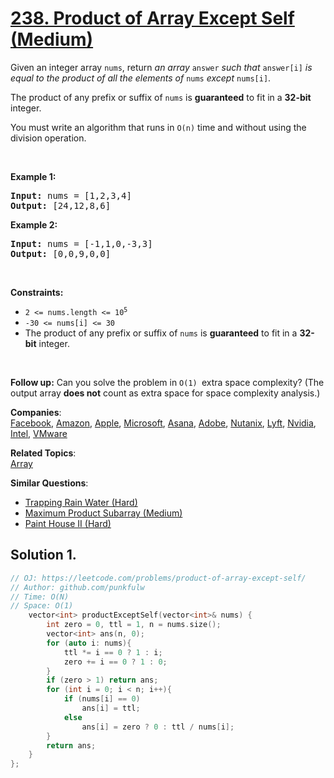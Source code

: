 # [238. Product of Array Except Self (Medium)](https://leetcode.com/problems/product-of-array-except-self/)

<p>Given an integer array <code>nums</code>, return <em>an array</em> <code>answer</code> <em>such that</em> <code>answer[i]</code> <em>is equal to the product of all the elements of</em> <code>nums</code> <em>except</em> <code>nums[i]</code>.</p>

<p>The product of any prefix or suffix of <code>nums</code> is <strong>guaranteed</strong> to fit in a <strong>32-bit</strong> integer.</p>

<p>You must write an algorithm that runs in&nbsp;<code>O(n)</code>&nbsp;time and without using the division operation.</p>

<p>&nbsp;</p>
<p><strong>Example 1:</strong></p>
<pre><strong>Input:</strong> nums = [1,2,3,4]
<strong>Output:</strong> [24,12,8,6]
</pre><p><strong>Example 2:</strong></p>
<pre><strong>Input:</strong> nums = [-1,1,0,-3,3]
<strong>Output:</strong> [0,0,9,0,0]
</pre>
<p>&nbsp;</p>
<p><strong>Constraints:</strong></p>

<ul>
	<li><code>2 &lt;= nums.length &lt;= 10<sup>5</sup></code></li>
	<li><code>-30 &lt;= nums[i] &lt;= 30</code></li>
	<li>The product of any prefix or suffix of <code>nums</code> is <strong>guaranteed</strong> to fit in a <strong>32-bit</strong> integer.</li>
</ul>

<p>&nbsp;</p>
<p><strong>Follow up:</strong>&nbsp;Can you solve the problem in <code>O(1)&nbsp;</code>extra&nbsp;space complexity? (The output array <strong>does not</strong> count as extra space for space complexity analysis.)</p>


**Companies**:  
[Facebook](https://leetcode.com/company/facebook), [Amazon](https://leetcode.com/company/amazon), [Apple](https://leetcode.com/company/apple), [Microsoft](https://leetcode.com/company/microsoft), [Asana](https://leetcode.com/company/asana), [Adobe](https://leetcode.com/company/adobe), [Nutanix](https://leetcode.com/company/nutanix), [Lyft](https://leetcode.com/company/lyft), [Nvidia](https://leetcode.com/company/nvidia), [Intel](https://leetcode.com/company/intel), [VMware](https://leetcode.com/company/vmware)

**Related Topics**:  
[Array](https://leetcode.com/tag/array/)

**Similar Questions**:
* [Trapping Rain Water (Hard)](https://leetcode.com/problems/trapping-rain-water/)
* [Maximum Product Subarray (Medium)](https://leetcode.com/problems/maximum-product-subarray/)
* [Paint House II (Hard)](https://leetcode.com/problems/paint-house-ii/)

## Solution 1.

```cpp
// OJ: https://leetcode.com/problems/product-of-array-except-self/
// Author: github.com/punkfulw
// Time: O(N)
// Space: O(1)
    vector<int> productExceptSelf(vector<int>& nums) {
        int zero = 0, ttl = 1, n = nums.size();
        vector<int> ans(n, 0);
        for (auto i: nums){
            ttl *= i == 0 ? 1 : i;
            zero += i == 0 ? 1 : 0;
        }
        if (zero > 1) return ans;
        for (int i = 0; i < n; i++){
            if (nums[i] == 0)
                ans[i] = ttl;
            else
                ans[i] = zero ? 0 : ttl / nums[i];
        }
        return ans;
    }
};
```
